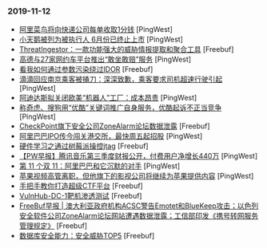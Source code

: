### 2019-11-12

* [阿里菜鸟将向快递公司每单收取1分钱](https://www.pingwest.com/w/197584) [PingWest]
* [小天鹅被列为被执行人 6月份已终止上市](https://www.pingwest.com/w/197573) [PingWest]
* [ThreatIngestor：一款功能强大的威胁情报提取和聚合工具](https://www.freebuf.com/sectool/218725.html) [Freebuf]
* [高德与27家网约车平台推出“敢坐敢赔”服务](https://www.pingwest.com/w/197570) [PingWest]
* [看我如何通过参数污染绕过IDOR](https://www.freebuf.com/vuls/216774.html) [Freebuf]
* [滴滴回应南京乘客被捅刀：深深致歉，乘客要求司机超速行驶引起](https://www.pingwest.com/w/197567) [PingWest]
* [阿迪达斯拟关闭欧美“机器人”工厂：成本昂贵](https://www.pingwest.com/w/197562) [PingWest]
* [称奇虎、搜狗用“优酷”关键词推广自身服务，优酷起诉不正当竞争](https://www.pingwest.com/w/197558) [PingWest]
* [CheckPoint旗下安全公司ZoneAlarm论坛数据泄露](https://www.freebuf.com/news/219719.html) [Freebuf]
* [阿里巴巴IPO传今闯关港交所，最快周五起招股](https://www.pingwest.com/w/197556) [PingWest]
* [硬件学习之通过树莓派操控jtag](https://www.freebuf.com/articles/others-articles/218033.html) [Freebuf]
* [【PW早报】腾讯音乐第三季度财报公开，付费用户净增长440万](https://www.pingwest.com/w/197525) [PingWest]
* [第 11 个双 11：阿里巴巴和它沉默的对手](https://www.pingwest.com/a/197435) [PingWest]
* [苹果视频高管离职，但他旗下的影视公司将继续为苹果提供内容](https://www.pingwest.com/w/197551) [PingWest]
* [手把手教你打造超级CTF平台](https://www.freebuf.com/sectool/219255.html) [Freebuf]
* [VulnHub-DC-1靶机渗透测试](https://www.freebuf.com/articles/network/218073.html) [Freebuf]
* [FreeBuf早报 | 澳大利亚政府机构ACSC警告Emotet和BlueKeep攻击；以色列安全软件公司ZoneAlarm论坛网站遭遇数据泄露；工信部印发《携号转网服务管理规定》](https://www.freebuf.com/news/219698.html) [Freebuf]
* [数据库安全能力：安全威胁TOP5](https://www.freebuf.com/articles/database/218512.html) [Freebuf]
